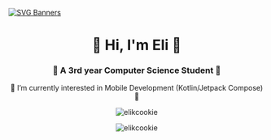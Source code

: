 [![SVG Banners](https://svg-banners.vercel.app/api?type=rainbow&text1=Welcome%20to%20my%20Github%20&width=1600&height=400)](https://github.com/Akshay090/svg-banners)

<h1 align="center">💐 Hi, I'm Eli 💐</h1>
<h3 align="center">🌱  A 3rd year Computer Science Student 🌱</h3>

<p align="center">👀 I’m currently interested in Mobile Development (Kotlin/Jetpack Compose) 👀</p>

<p align="center">
  <img src="https://github-readme-stats.vercel.app/api/top-langs?username=elicookie&show_icons=true&locale=en&layout=compact&hide=html,javascript,css" alt="elikcookie" />
</p>

<p align="center"> 
  <img src="https://komarev.com/ghpvc/?username=elikcookie&label=Profile%20views&color=0e75b6&style=flat" alt="elikcookie" /> 
</p>

